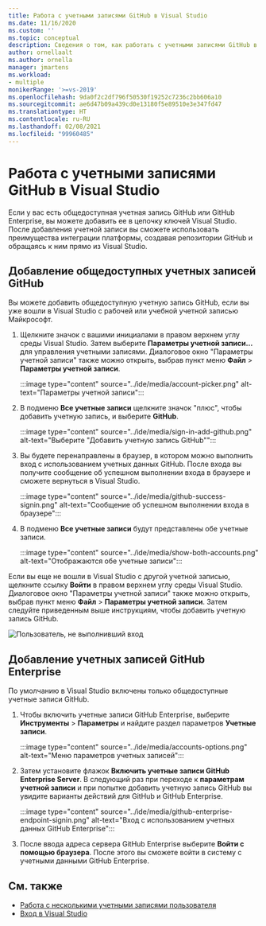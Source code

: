 ```yaml
---
title: Работа с учетными записями GitHub в Visual Studio
ms.date: 11/16/2020
ms.custom: ''
ms.topic: conceptual
description: Сведения о том, как работать с учетными записями GitHub в Visual Studio.
author: ornellaalt
ms.author: ornella
manager: jmartens
ms.workload:
- multiple
monikerRange: '>=vs-2019'
ms.openlocfilehash: 9da0f2c2df796f50530f19252c7236c2bb606a10
ms.sourcegitcommit: ae6d47b09a439cd0e13180f5e89510e3e347fd47
ms.translationtype: HT
ms.contentlocale: ru-RU
ms.lasthandoff: 02/08/2021
ms.locfileid: "99960485"
---
```

# <a name="work-with-github-accounts-in-visual-studio"></a>Работа с учетными записями GitHub в Visual Studio

Если у вас есть общедоступная учетная запись GitHub или GitHub Enterprise, вы можете добавить ее в цепочку ключей Visual Studio. После добавления учетной записи вы сможете использовать преимущества интеграции платформы, создавая репозитории GitHub и обращаясь к ним прямо из Visual Studio.

## <a name="adding-public-github-accounts"></a>Добавление общедоступных учетных записей GitHub

Вы можете добавить общедоступную учетную запись GitHub, если вы уже вошли в Visual Studio с рабочей или учебной учетной записью Майкрософт.

1. Щелкните значок с вашими инициалами в правом верхнем углу среды Visual Studio. Затем выберите **Параметры учетной записи…** для управления учетными записями. Диалоговое окно "Параметры учетной записи" также можно открыть, выбрав пункт меню **Файл** > **Параметры учетной записи**.

    :::image type="content" source="../ide/media/account-picker.png" alt-text="Параметры учетной записи":::

2. В подменю **Все учетные записи** щелкните значок "плюс", чтобы добавить учетную запись, и выберите **GitHub**.

    :::image type="content" source="../ide/media/sign-in-add-github.png" alt-text="Выберите &quot;Добавить учетную запись GitHub&quot;":::

3. Вы будете перенаправлены в браузер, в котором можно выполнить вход с использованием учетных данных GitHub. После входа вы получите сообщение об успешном выполнении входа в браузере и сможете вернуться в Visual Studio.

    :::image type="content" source="../ide/media/github-success-signin.png" alt-text="Сообщение об успешном выполнении входа в браузере":::

4. В подменю **Все учетные записи** будут представлены обе учетные записи.

    :::image type="content" source="../ide/media/show-both-accounts.png" alt-text="Отображаются обе учетные записи":::

Если вы еще не вошли в Visual Studio с другой учетной записью, щелкните ссылку **Войти** в правом верхнем углу среды Visual Studio. Диалоговое окно "Параметры учетной записи" также можно открыть, выбрав пункт меню **Файл** > **Параметры учетной записи**. Затем следуйте приведенным выше инструкциям, чтобы добавить учетную запись GitHub.

![Пользователь, не выполнивший вход](../ide/media/vs2019_usernotsignedin.png)

## <a name="adding-github-enterprise-accounts"></a>Добавление учетных записей GitHub Enterprise

По умолчанию в Visual Studio включены только общедоступные учетные записи GitHub.

1. Чтобы включить учетные записи GitHub Enterprise, выберите **Инструменты** > **Параметры** и найдите раздел параметров **Учетные записи**.

    :::image type="content" source="../ide/media/accounts-options.png" alt-text="Меню параметров учетных записей":::

2. Затем установите флажок **Включить учетные записи GitHub Enterprise Server**. В следующий раз при переходе к **параметрам учетной записи** и при попытке добавить учетную запись GitHub вы увидите варианты действий для GitHub и GitHub Enterprise.

    :::image type="content" source="../ide/media/github-enterprise-endpoint-signin.png" alt-text="Вход с использованием учетных данных GitHub Enterprise":::

3. После ввода адреса сервера GitHub Enterprise выберите **Войти с помощью браузера**. После этого вы сможете войти в систему с учетными данными GitHub Enterprise.

## <a name="see-also"></a>См. также

- [Работа с несколькими учетными записями пользователя](work-with-multiple-user-accounts.md)
- [Вход в Visual Studio](signing-in-to-visual-studio.md)
